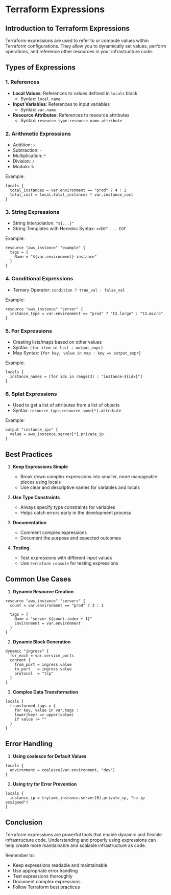 # Terraform Expressions

## Introduction to Terraform Expressions
Terraform expressions are used to refer to or compute values within Terraform configurations. They allow you to dynamically set values, perform operations, and reference other resources in your infrastructure code.

## Types of Expressions

### 1. References
- **Local Values**: References to values defined in `locals` block
  - Syntax: `local.name`
- **Input Variables**: References to input variables
  - Syntax: `var.name`
- **Resource Attributes**: References to resource attributes
  - Syntax: `resource_type.resource_name.attribute`

### 2. Arithmetic Expressions
- Addition: `+`
- Subtraction: `-`
- Multiplication: `*`
- Division: `/`
- Modulo: `%`

Example:
```hcl
locals {
  total_instances = var.environment == "prod" ? 4 : 2
  total_cost = local.total_instances * var.instance_cost
}
```

### 3. String Expressions
- String Interpolation: `"${...}"`
- String Templates with Heredoc Syntax: `<<EOF ... EOF`

Example:
```hcl
resource "aws_instance" "example" {
  tags = {
    Name = "${var.environment}-instance"
  }
}
```

### 4. Conditional Expressions
- Ternary Operator: `condition ? true_val : false_val`

Example:
```hcl
resource "aws_instance" "server" {
  instance_type = var.environment == "prod" ? "t2.large" : "t2.micro"
}
```

### 5. For Expressions
- Creating lists/maps based on other values
- Syntax: `[for item in list : output_expr]`
- Map Syntax: `{for key, value in map : key => output_expr}`

Example:
```hcl
locals {
  instance_names = [for idx in range(3) : "instance-${idx}"]
}
```

### 6. Splat Expressions
- Used to get a list of attributes from a list of objects
- Syntax: `resource_type.resource_name[*].attribute`

Example:
```hcl
output "instance_ips" {
  value = aws_instance.server[*].private_ip
}
```

## Best Practices

1. **Keep Expressions Simple**
   - Break down complex expressions into smaller, more manageable pieces using locals
   - Use clear and descriptive names for variables and locals

2. **Use Type Constraints**
   - Always specify type constraints for variables
   - Helps catch errors early in the development process

3. **Documentation**
   - Comment complex expressions
   - Document the purpose and expected outcomes

4. **Testing**
   - Test expressions with different input values
   - Use `terraform console` for testing expressions

## Common Use Cases

1. **Dynamic Resource Creation**
```hcl
resource "aws_instance" "servers" {
  count = var.environment == "prod" ? 3 : 1
  
  tags = {
    Name = "server-${count.index + 1}"
    Environment = var.environment
  }
}
```

2. **Dynamic Block Generation**
```hcl
dynamic "ingress" {
  for_each = var.service_ports
  content {
    from_port = ingress.value
    to_port   = ingress.value
    protocol  = "tcp"
  }
}
```

3. **Complex Data Transformation**
```hcl
locals {
  transformed_tags = {
    for key, value in var.tags :
    lower(key) => upper(value)
    if value != ""
  }
}
```

## Error Handling

1. **Using coalesce for Default Values**
```hcl
locals {
  environment = coalesce(var.environment, "dev")
}
```

2. **Using try for Error Prevention**
```hcl
locals {
  instance_ip = try(aws_instance.server[0].private_ip, "no ip assigned")
}
```

## Conclusion
Terraform expressions are powerful tools that enable dynamic and flexible infrastructure code. Understanding and properly using expressions can help create more maintainable and scalable infrastructure as code.

Remember to:
- Keep expressions readable and maintainable
- Use appropriate error handling
- Test expressions thoroughly
- Document complex expressions
- Follow Terraform best practices